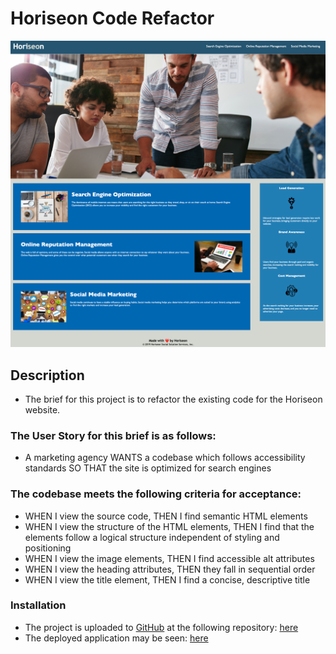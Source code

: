 # Horiseon Code Refactor
![alt text](assets/images/screenshot.png)

## Description
- The brief for this project is to refactor the existing code for the Horiseon website.

### The User Story for this brief is as follows:
- A marketing agency WANTS a codebase which follows accessibility standards SO THAT the site is optimized for search engines

### The codebase meets the following criteria for acceptance:
- WHEN I view the source code, THEN I find semantic HTML elements
- WHEN I view the structure of the HTML elements, THEN I find that the elements follow a logical structure independent of styling and positioning
- WHEN I view the image elements, THEN I find accessible alt attributes
- WHEN I view the heading attributes, THEN they fall in sequential order
- WHEN I view the title element, THEN I find a concise, descriptive title

### Installation
- The project is uploaded to [GitHub](https://github.com/) at the following repository: [here](https://github.com/sourslaw/01_Code_Refactor)
- The deployed application may be seen: [here](https://sourslaw.github.io/01_Code_Refactor/)
